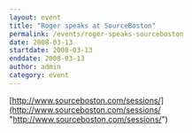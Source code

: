 ```yaml
---
layout: event
title: "Roger speaks at SourceBoston"
permalink: /events/roger-speaks-sourceboston
date: 2008-03-13
startdate: 2008-03-13
enddate: 2008-03-13
author: admin
category: event
---
```


[http://www.sourceboston.com/sessions/](http://www.sourceboston.com/sessions/ "http://www.sourceboston.com/sessions/")

